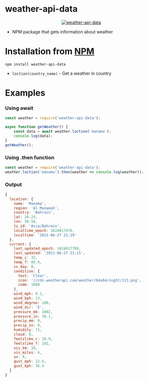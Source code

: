 # weather-api-data

<center>
	<a href="https://www.npmjs.com/package/weather-api-data">
		<img alt="weather-api-data" src="https://nodei.co/npm/weather-api-data.png">
	</a>
</center>

* NPM package that gets information about weather

# Installation from [NPM](https://www.npmjs.com/package/weather-api-data)

```
npm install weather-api-data
```
- `loction(country_name)` - Get a weather in country

# Examples
### Using await
```js
const weather = require('weather-api-data');

async function getWeather() {
    const data = await weather.loction('manama');
    console.log(data);
}
getWeather();
``` 

### Using .then function

```js
const weather = require('weather-api-data');
weather.loction('manama').then(weather => console.log(weather));
```

### Output

```js
{
  location: {
    name: 'Manama',
    region: 'Al Manamah',
    country: 'Bahrain',
    lat: 26.24,
    lon: 50.58,
    tz_id: 'Asia/Bahrain',
    localtime_epoch: 1624817976,
    localtime: '2021-06-27 21:19'
  },
  current: {
    last_updated_epoch: 1624817700,
    last_updated: '2021-06-27 21:15',
    temp_c: 32,
    temp_f: 89.6,
    is_day: 0,
    condition: {
      text: 'Clear',
      icon: '//cdn.weatherapi.com/weather/64x64/night/113.png',
      code: 1000
    },
    wind_mph: 8.1,
    wind_kph: 13,
    wind_degree: 100,
    wind_dir: 'E',
    pressure_mb: 1002,
    pressure_in: 30.1,
    precip_mm: 0,
    precip_in: 0,
    humidity: 71,
    cloud: 0,
    feelslike_c: 38.9,
    feelslike_f: 102,
    vis_km: 10,
    vis_miles: 6,
    uv: 8,
    gust_mph: 22.6,
    gust_kph: 36.4
  }
}
```
